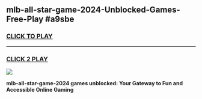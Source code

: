 
## mlb-all-star-game-2024-Unblocked-Games-Free-Play #a9sbe
<h3>
<a href="https://us.freeplayer.one?title=mlb-all-star-game-2024&ref=9M">CLICK TO PLAY</a></h3>
<hr>

<h3>
<a href="https://us.freeplayer.one?title=mlb-all-star-game-2024&ref=9M">CLICK 2 PLAY</a>
  
</h3>

<a href="https://us.freeplayer.one?title=mlb-all-star-game-2024&ref=9M"><img src="https://clearcache.store/games.png"></a>


**mlb-all-star-game-2024 games unblocked: Your Gateway to Fun and Accessible Online Gaming**
